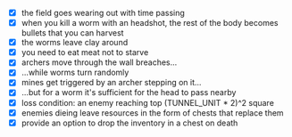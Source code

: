 - [x] the field goes wearing out with time passing
- [x] when you kill a worm with an headshot, the rest of the body becomes bullets that you can harvest
- [x] the worms leave clay around
- [x] you need to eat meat not to starve
- [x] archers move through the wall breaches...
- [x] ...while worms turn randomly
- [x] mines get triggered by an archer stepping on it...
- [x] ...but for a worm it's sufficient for the head to pass nearby
- [x] loss condition: an enemy reaching top (TUNNEL_UNIT * 2)^2 square
- [x] enemies dieing leave resources in the form of chests that replace them
- [x] provide an option to drop the inventory in a chest on death
